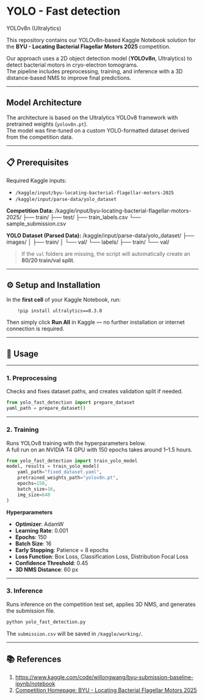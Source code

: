 # YOLO - Fast detection  
YOLOv8n (Ultralytics)

This repository contains our YOLOv8n-based Kaggle Notebook solution for the **BYU - Locating Bacterial Flagellar Motors 2025** competition.

Our approach uses a 2D object detection model (**YOLOv8n**, Ultralytics) to detect bacterial motors in cryo-electron tomograms.  
The pipeline includes preprocessing, training, and inference with a 3D distance-based NMS to improve final predictions.


---

## Model Architecture  
The architecture is based on the Ultralytics YOLOv8 framework with pretrained weights (`yolov8n.pt`).  
The model was fine-tuned on a custom YOLO-formatted dataset derived from the competition data.

---

## 📋 Prerequisites
Required Kaggle inputs:
- `/kaggle/input/byu-locating-bacterial-flagellar-motors-2025`
- `/kaggle/input/parse-data/yolo_dataset`

**Competition Data:**
/kaggle/input/byu-locating-bacterial-flagellar-motors-2025/
├── train/
├── test/
├── train_labels.csv
└── sample_submission.csv

**YOLO Dataset (Parsed Data):**
/kaggle/input/parse-data/yolo_dataset/
├── images/
│   ├── train/
│   └── val/
└── labels/
    ├── train/
    └── val/

> If the `val` folders are missing, the script will automatically create an **80/20 train/val split**.

---

## ⚙️ Setup and Installation
In the **first cell** of your Kaggle Notebook, run:
```
    !pip install ultralytics==8.3.0
```
Then simply click **Run All** in Kaggle — no further installation or internet connection is required.

---









## 🚀 Usage  
---

### 1. Preprocessing  
Checks and fixes dataset paths, and creates validation split if needed.
```python
from yolo_fast_detection import prepare_dataset
yaml_path = prepare_dataset()
```

---

### 2. Training  
Runs YOLOv8 training with the hyperparameters below.  
A full run on an NVIDIA T4 GPU with 150 epochs takes around 1–1.5 hours.

```python
from yolo_fast_detection import train_yolo_model
model, results = train_yolo_model(
    yaml_path="fixed_dataset.yaml",
    pretrained_weights_path="yolov8n.pt",
    epochs=150,
    batch_size=16,
    img_size=640
)
```

**Hyperparameters**  
- **Optimizer**: AdamW  
- **Learning Rate**: 0.001  
- **Epochs**: 150  
- **Batch Size**: 16  
- **Early Stopping**: Patience = 8 epochs  
- **Loss Function**: Box Loss, Classification Loss, Distribution Focal Loss  
- **Confidence Threshold**: 0.45  
- **3D NMS Distance**: 60 px  

---

### 3. Inference  
Runs inference on the competition test set, applies 3D NMS, and generates the submission file.

```bash
python yolo_fast_detection.py
```
The `submission.csv` will be saved in `/kaggle/working/`.

---

## 📚 References  
1. https://www.kaggle.com/code/willongwang/byu-submission-baseline-ipynb/notebook
2. [Competition Homepage: BYU - Locating Bacterial Flagellar Motors 2025](https://www.kaggle.com/competitions/byu-locating-bacterial-flagellar-motors-2025)

